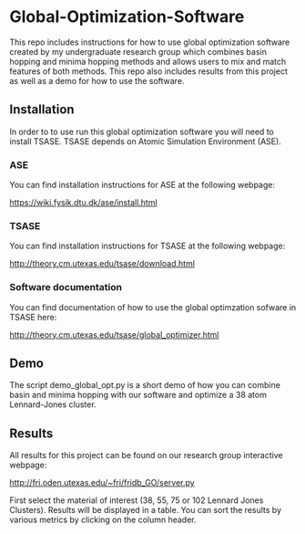 # Global-Optimization-Software
This repo includes instructions for how to use global optimization software created by my undergraduate research group which combines basin hopping and minima hopping methods and allows users to mix and match features of both methods.  This repo also includes results from this project as well as a demo for how to use the software.

## Installation 

In order to to use run this global optimization software you will need to install TSASE.  TSASE depends on Atomic Simulation Environment (ASE). 

### ASE

You can find installation instructions for ASE at the following webpage: 

https://wiki.fysik.dtu.dk/ase/install.html

### TSASE 

You can find installation instructions for TSASE at the following webpage:

http://theory.cm.utexas.edu/tsase/download.html

### Software documentation

You can find documentation of how to use the global optimzation sofware in TSASE here:

http://theory.cm.utexas.edu/tsase/global_optimizer.html


## Demo  

The script demo_global_opt.py is a short demo of how you can combine basin and minima hopping with our software and optimize a 38 atom Lennard-Jones cluster.  

## Results

All results for this project can be found on our research group interactive webpage: 

http://fri.oden.utexas.edu/~fri/fridb_GO/server.py

First select the material of interest (38, 55, 75 or 102 Lennard Jones Clusters).  Results will be displayed in a table.  You can sort the results by various metrics by clicking on the column header.
